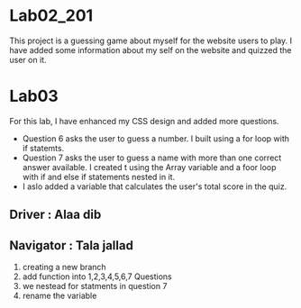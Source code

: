 # Lab02_201
This project is a guessing game about myself for the website users to play.
I have added some information about my self on the website and quizzed the user on it. 
# Lab03
For this lab, I have enhanced my CSS design and added more questions.

* Question 6 asks the user to guess a number. I built using a for loop with if statemts. 
* Question 7 asks the user to guess a name with more than one correct answer available. I created t using the Array variable and a foor loop with if and else if statements
nested in it. 
* I aslo added a variable that calculates the user's total score in the quiz. 
 
 ## Driver : Alaa dib
 ## Navigator : Tala jallad
  1) creating a  new branch 
  2) add function into 1,2,3,4,5,6,7 Questions
  3) we nestead for statments in question 7
  4) rename the variable
  